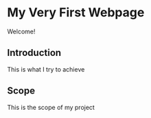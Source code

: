 # My Very First Webpage
Welcome!
## Introduction
This is what I try to achieve
## Scope
This is the scope of my project